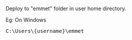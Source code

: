Deploy  to "emmet" folder in user home directory.

Eg:  On Windows <pre>C:\Users\\{username}\emmet</pre>
